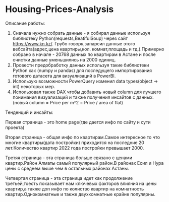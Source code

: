 # Housing-Prices-Analysis
Описание работы:
1) Сначала нужно собрать данные - я собирал данные используя библиотеку Python(requests,BeatifulSoup) через сайт https://www.kn.kz/. Грубо говоря,запарсил данные этого вебсайта(адрес,цена квартиры,кол. комнат,площадь и тд.).Примерно собрано в начале - 20768 данных по квартирам в Астане и после очистки данные уменьшились на 2000 единиц.
2) Провести предобработку данных используя такие библиотеки Python как (numpy и pandas) для последущего импортирования готового датасета для визуализаций в PowerBI.
3) Использую возможности PowerQuery изменил data types(object -> int) некоторых мер.
4) Использовал также DAX чтобы добавить новый column для лучшего понимания визуализаций и также получения инсайтов с данных.(новый column = Price per m^2 = Price / area of flat)

Тенденций и инсайты:

Первая страница - это home page(где дается инфо по сайту и сути проекта)

Вторая страница - общая инфо по квартирам.Самое интересное то что многие квартиры(дата постройки) приходится на последние 20 лет.Количество квартир 2022 года постройки превышает 2000.

Третяя страница - эта страница больше связано с ценами квартир.Район Алматы самый популярный район.В районах Есил и Нура цены с среднем выше чем в остальных районах Астаны.

Четвертая страница - эта страница идет как продолжение третьей,тоесть показывает нам ключевых факторов влияния на цены квартир,а также доп инфо по колиство квартир на комнатность квартир.Однокомнатные и также двухкомнатные крайне популярны.
